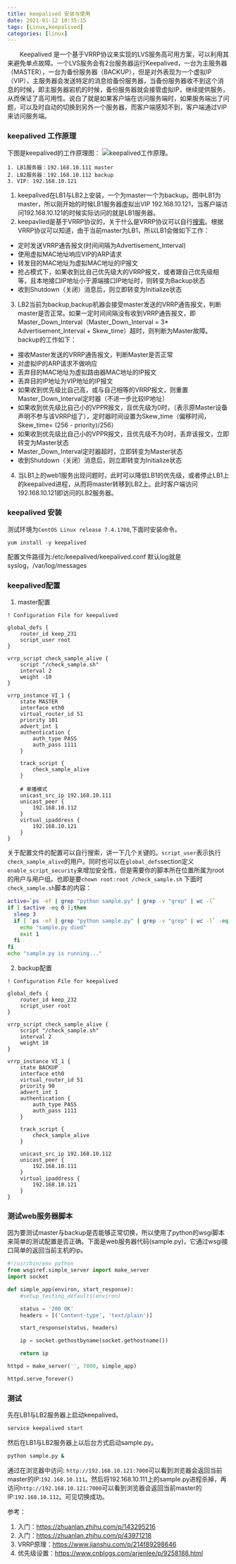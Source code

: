 ```yaml
---
title: keepalived 安装与使用
date: 2021-01-12 10:35:15
tags: [Linux,keepalived]
categories: [linux]
---
```

&emsp;&emsp;Keepalived 是一个基于VRRP协议来实现的LVS服务高可用方案，可以利用其来避免单点故障。一个LVS服务会有2台服务器运行Keepalived，一台为主服务器（MASTER），一台为备份服务器（BACKUP），但是对外表现为一个虚拟IP（VIP），主服务器会发送特定的消息给备份服务器，当备份服务器收不到这个消息的时候，即主服务器宕机的时候，备份服务器就会接管虚拟IP，继续提供服务，从而保证了高可用性。说白了就是如果客户端在访问服务端时，如果服务端出了问题，可以及时自动的切换到另外一个服务器，而客户端感知不到，客户端通过VIP来访问服务端。
<!-- more -->
### keepalived 工作原理
下图是keepalived的工作原理图：
![keepalived工作原理](/images/keepalived-vrrp-network.png)。
```
1. LB1服务器：192.168.10.111 master
2. LB2服务器：192.168.10.112 backup
3. VIP: 192.168.10.121
```
1. keepalived在LB1与LB2上安装，一个为master一个为backup。图中LB1为master，所以刚开始的时候LB1服务器虚拟出VIP 192.168.10.121，当客户端访问192.168.10.121的时候实际访问的就是LB1服务器。
2. keepavlied是基于VRRP协议的，关于什么是VRRP协议可以自行[搜索](https://www.jianshu.com/p/7410507d57c3)。根据VRRP协议可以知道，由于当前master为LB1，所以LB1会做如下工作：
- 定时发送VRRP通告报文(时间间隔为Advertisement_Interval)
- 使用虚拟MAC地址响应VIP的ARP请求
- 转发目的MAC地址为虚拟MAC地址的IP报文
- 抢占模式下，如果收到比自己优先级大的VRRP报文，或者跟自己优先级相等，且本地接口IP地址小于源端接口IP地址时，则转变为Backup状态
- 收到Shutdown（关闭）消息后，则立即转变为Initialize状态
3. LB2当前为backup,backup机器会接受master发送的VRRP通告报文，判断master是否正常。如果一定时间间隔没有收到VRRP通告报文，即Master_Down_Interval（Master_Down_Interval = 3* Advertisement_Interval + Skew_time）超时，则判断为Master故障。backup的工作如下：
- 接收Master发送的VRRP通告报文，判断Master是否正常
- 对虚拟IP的ARP请求不做响应
- 丢弃目的MAC地址为虚拟路由器MAC地址的IP报文
- 丢弃目的IP地址为VIP地址的IP报文
- 如果收到优先级比自己高，或与自己相等的VRRP报文，则重置Master_Down_Interval定时器（不进一步比较IP地址）
- 如果收到优先级比自己小的VPPR报文，且优先级为0时，（表示原Master设备声明不参与该VRRP组了），定时器时间设置为Skew_time（偏移时间，Skew_time= (256 - priority)/256）
- 如果收到优先级比自己小的VPPR报文，且优先级不为0时，丢弃该报文，立即转变为Master状态
- Master_Down_Interval定时器超时，立即转变为Master状态
- 收到Shutdown（关闭）消息后，则立即转变为Initialize状态
4. 当LB1上的web1服务出现问题时，此时可以降低LB1的优先级，或者停止LB1上的keepalived进程，从而将master转移到LB2上。此时客户端访问192.168.10.121即访问的LB2服务器。

### keepalived 安装
测试环境为`CentOS Linux release 7.4.1708`,下面时安装命令。
```shell
yum install -y keepalived
```
配置文件路径为:/etc/keepalived/keepalived.conf
默认log就是syslog，/var/log/messages

### keepalived配置
1. master配置
```
! Configuration File for keepalived

global_defs {
    router_id keep_231
    script_user root
}

vrrp_script check_sample_alive {
    script "/check_sample.sh"
    interval 2
    weight -10
}

vrrp_instance VI_1 {
    state MASTER
    interface eth0
    virtual_router_id 51
    priority 101
    advert_int 1
    authentication {
        auth_type PASS
        auth_pass 1111
    }

    track_script {
        check_sample_alive
    }

    # 单播模式
    unicast_src_ip 192.168.10.111
    unicast_peer {
        192.168.10.112
    }
    virtual_ipaddress {
        192.168.10.121
    }
}
```
关于配置文件的配置可以自行搜索，讲一下几个关键的。`script_user`表示执行`check_sample_alive`的用户。同时也可以在`global_defs`section定义`enable_script_security`来增加安全性，但是需要你的脚本所在位置所属为root的用户与用户组。也即是要`chown root:root /check_sample.sh`
下面时`check_sample.sh`脚本的内容：
```bash
active=`ps -ef | grep "python sample.py" | grep -v "grep" | wc -l`
if [ $active -eq 0 ];then
  sleep 3
  if [ `ps -ef | grep "python sample.py" | grep -v "grep" | wc -l` -eq 0 ];then
    echo "sample.py died"
    exit 1
  fi
fi
echo "sample.py is running..."
```
2. backup配置
```
! Configuration File for keepalived

global_defs {
    router_id keep_232
    script_user root
}

vrrp_script check_sample_alive {
    script "/check_sample.sh"
    interval 2
    weight 10
}

vrrp_instance VI_1 {
    state BACKUP
    interface eth0
    virtual_router_id 51
    priority 90
    advert_int 1
    authentication {
        auth_type PASS
        auth_pass 1111
    }

    track_script {
        check_sample_alive
    }

    unicast_src_ip 192.168.10.112
    unicast_peer {
        192.168.10.111
    }
    virtual_ipaddress {
        192.168.10.121
    }
}
```

### 测试web服务器脚本
因为要测试master与backup是否能够正常切换，所以使用了python的wsgi脚本来简单的测试配置是否正确。下面是web服务器代码(sample.py)，它通过wsgi接口简单的返回当前主机的ip。
```python
#!/usr/bin/env python
from wsgiref.simple_server import make_server
import socket

def simple_app(environ, start_response):
    #setup_testing_defaults(environ)

    status = '200 OK'
    headers = [('Content-type', 'text/plain')]

    start_response(status, headers)

    ip = socket.gethostbyname(socket.gethostname())

    return ip

httpd = make_server('', 7000, simple_app)

httpd.serve_forever()
```

### 测试
先在LB1与LB2服务器上启动keepalived。
```bash
service keepalived start
```
然后在LB1与LB2服务器上以后台方式启动sample.py。
```bash
python sample.py &
```
通过在浏览器中访问: `http://192.168.10.121:7000`可以看到浏览器会返回当前master的IP:`192.168.10.111`。然后将192.168.10.111上的sample.py进程杀掉，再访问`http://192.168.10.121:7000`可以看到浏览器会返回当前master的IP:`192.168.10.112`。可见切换成功。

参考：
1. 入门：https://zhuanlan.zhihu.com/p/143295216
2. 入门：https://zhuanlan.zhihu.com/p/43971218
3. VRRP原理：https://www.jianshu.com/p/214f89298646
4. 优先级设置：https://www.cnblogs.com/arjenlee/p/9258188.html